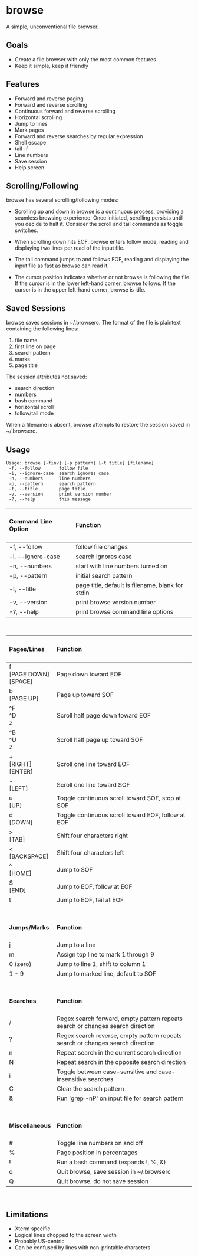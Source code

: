 # browse

A simple, unconventional file browser.

## Goals

- Create a file browser with only the most common features
- Keep it simple, keep it friendly

## Features

- Forward and reverse paging
- Forward and reverse scrolling
- Continuous forward and reverse scrolling
- Horizontal scrolling
- Jump to lines
- Mark pages
- Forward and reverse searches by regular expression
- Shell escape
- tail -f
- Line numbers
- Save session
- Help screen

## Scrolling/Following

browse has several scrolling/following modes:

- Scrolling up and down in browse is a continuous process, providing a seamless browsing experience.  Once initiated, scrolling persists until you decide to halt it.  Consider the scroll and tail commands as toggle switches.

- When scrolling down hits EOF, browse enters follow mode, reading and displaying two lines per read of the input file.

- The tail command jumps to and follows EOF, reading and displaying the input file as fast as browse can read it.

- The cursor position indicates whether or not browse is following the file.  If the cursor is in the lower left-hand corner, browse follows.  If the cursor is in the upper left-hand corner, browse is idle.

## Saved Sessions

browse saves sessions in ~/.browserc.  The format of the file is plaintext containing the following lines:

 1. file name
 2. first line on page
 3. search pattern
 4. marks
 5. page title

The session attributes not saved:

- search direction
- numbers
- bash command
- horizontal scroll
- follow/tail mode

When a filename is absent, browse attempts to restore the session saved in ~/.browserc.

## Usage

    Usage: browse [-finv] [-p pattern] [-t title] [filename]
     -f, --follow       follow file
     -i, --ignore-case  search ignores case
     -n, --numbers      line numbers
     -p, --pattern      search pattern
     -t, --title        page title
     -v, --version      print version number
     -?, --help         this message

| <h4>Command Line Option</h4> | <h4>Function</h4> |
| :-- | :-- |
| -f, --follow | follow file changes |
| -i, --ignore-case | search ignores case |
| -n, --numbers | start with line numbers turned on |
| -p, --pattern | initial search pattern |
| -t, --title | page title, default is filename, blank for stdin |
| -v, --version | print browse version number |
| -?, --help | print browse command line options |
<br>

| <h4>Pages/Lines</h4> | <h4>Function</h4> |
| :-- | :-- |
| f<br> [PAGE DOWN]<br> [SPACE] | Page down toward EOF |
| b<br> [PAGE UP] | Page up toward SOF |
| ^F<br> ^D<br> z | Scroll half page down toward EOF |
| ^B<br> ^U<br> Z | Scroll half page up toward SOF |
| +<br> [RIGHT]<br> [ENTER] | Scroll one line toward EOF |
| -<br> [LEFT] | Scroll one line toward SOF |
| u<br> [UP] | Toggle continuous scroll toward SOF, stop at SOF |
| d<br> [DOWN] | Toggle continuous scroll toward EOF, follow at EOF |
| ><br> [TAB] | Shift four characters right |
| <<br> [BACKSPACE] | Shift four characters left |
| ^<br> [HOME] | Jump to SOF |
| $<br> [END] | Jump to EOF, follow at EOF |
| t | Jump to EOF, tail at EOF |
| &nbsp; | &nbsp; |
| <h4>Jumps/Marks</h4> | <h4>Function</h4> |
| j | Jump to a line |
| m | Assign top line to mark 1 through 9 |
| 0 (zero) | Jump to line 1, shift to column 1 |
| 1 - 9 | Jump to marked line, default to SOF |
| &nbsp; | &nbsp; |
| <h4>Searches</h4> | <h4>Function</h4> |
| / | Regex search forward, empty pattern repeats search or changes search direction |
| ? | Regex search reverse, empty pattern repeats search or changes search direction |
| n | Repeat search in the current search direction |
| N | Repeat search in the opposite search direction |
| i | Toggle between case-sensitive and case-insensitive searches |
| C | Clear the search pattern |
| & | Run 'grep -nP' on input file for search pattern |
| &nbsp; | &nbsp; |
| <h4>Miscellaneous</h4> | <h4>Function</h4> |
| # | Toggle line numbers on and off |
| % | Page position in percentages |
| ! | Run a bash command (expands !, %, &) |
| q | Quit browse, save session in ~/.browserc |
| Q | Quit browse, do not save session |
<br>

## Limitations

- Xterm specific
- Logical lines chopped to the screen width
- Probably US-centric
- Can be confused by lines with non-printable characters
